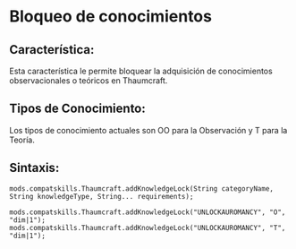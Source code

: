 # Bloqueo de conocimientos

## Característica:

Esta característica le permite bloquear la adquisición de conocimientos observacionales o teóricos en Thaumcraft.

## Tipos de Conocimiento:

Los tipos de conocimiento actuales son OO para la Observación y T para la Teoría.

## Sintaxis:

    mods.compatskills.Thaumcraft.addKnowledgeLock(String categoryName, String knowledgeType, String... requirements);
    
    mods.compatskills.Thaumcraft.addKnowledgeLock("UNLOCKAUROMANCY", "O", "dim|1");
    mods.compatskills.Thaumcraft.addKnowledgeLock("UNLOCKAUROMANCY", "T", "dim|1");